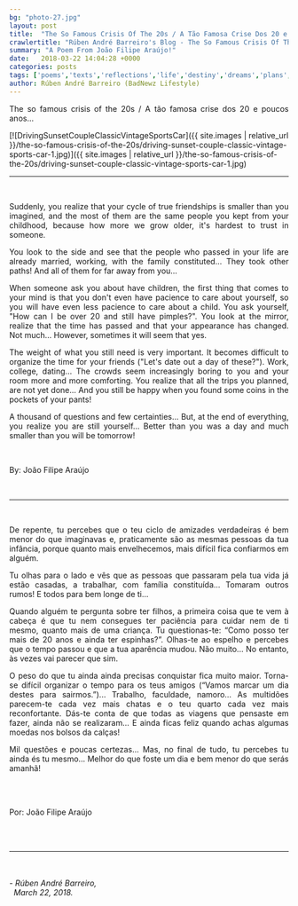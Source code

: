 ```yaml
---
bg: "photo-27.jpg"
layout: post
title:  "The So Famous Crisis Of The 20s / A Tão Famosa Crise Dos 20 e Poucos Anos"
crawlertitle: "Rúben André Barreiro's Blog - The So Famous Crisis Of The 20s"
summary: "A Poem From João Filipe Araújo!"
date:   2018-03-22 14:04:28 +0000
categories: posts
tags: ['poems','texts','reflections','life','destiny','dreams','plans','conquers']
author: Rúben André Barreiro (BadNewz Lifestyle)
---
```

<p align="justify">The so famous crisis of the 20s / A tão famosa crise dos 20 e poucos anos...</p>

[![DrivingSunsetCoupleClassicVintageSportsCar]({{ site.images | relative_url }}/the-so-famous-crisis-of-the-20s/driving-sunset-couple-classic-vintage-sports-car-1.jpg)]({{ site.images | relative_url }}/the-so-famous-crisis-of-the-20s/driving-sunset-couple-classic-vintage-sports-car-1.jpg)

<hr>
<br>

<p align="justify">Suddenly, you realize that your cycle of true friendships is smaller than you imagined, and the most of them are the same people you kept from your childhood, because how more we grow older, it's hardest to trust in someone.</p>

<p align="justify">You look to the side and see that the people who passed in your life are already married, working, with the family constituted... They took other paths! And all of them for far away from you...</p>

<p align="justify">When someone ask you about have children, the first thing that comes to your mind is that you don't even have pacience to care about yourself, so you will have even less pacience to care about a child. You ask yourself, "How can I be over 20 and still have pimples?". You look at the mirror, realize that the time has passed and that your appearance has changed. Not much... However, sometimes it will seem that yes.</p>

<p align="justify">The weight of what you still need is very important. It becomes difficult to organize the time for your friends ("Let's date out a day of these?"). Work, college, dating... The crowds seem increasingly boring to you and your room more and more comforting. You realize that all the trips you planned, are not yet done... And you still be happy when you found some coins in the pockets of your pants!</p>

<p align="justify">A thousand of questions and few certainties... But, at the end of everything, you realize you are still yourself... Better than you was a day and much smaller than you will be tomorrow!</p>

<br>

<p align="justify">By: João Filipe Araújo</p>

<br>
<hr>
<br>

<p align="justify">De repente, tu percebes que o teu ciclo de amizades verdadeiras é bem menor do que imaginavas e, praticamente são as mesmas pessoas da tua infância, porque quanto mais envelhecemos, mais difícil fica confiarmos em alguém.</p>

<p align="justify">Tu olhas para o lado e vês que as pessoas que passaram pela tua vida já estão casadas, a trabalhar, com família constituída... Tomaram outros rumos! E todos para bem longe de ti...</p>

<p align="justify">Quando alguém te pergunta sobre ter filhos, a primeira coisa que te vem à cabeça é que tu nem consegues ter paciência para cuidar nem de ti mesmo, quanto mais de uma criança. Tu questionas-te:  “Como posso ter mais de 20 anos e ainda ter espinhas?”. Olhas-te ao espelho e percebes que o tempo passou e que a tua aparência mudou. Não muito... No entanto, às vezes vai parecer que sim.</p>

<p align="justify">O peso do que tu ainda ainda precisas conquistar fica muito maior. Torna-se difícil organizar o tempo para os teus amigos (“Vamos marcar um dia destes para sairmos.”)... Trabalho, faculdade, namoro… As multidões parecem-te cada vez mais chatas e o teu quarto cada vez mais reconfortante. Dás-te conta de que todas as viagens  que pensaste em fazer, ainda não se realizaram... E ainda ficas feliz quando achas algumas moedas nos bolsos da calças!</p>

<p align="justify">Mil questões e poucas certezas... Mas, no final de tudo, tu percebes tu ainda és tu mesmo... Melhor do que foste um dia e bem menor do que serás amanhã!</p>

<br>
<br>

<p align="justify">Por: João Filipe Araújo</p>

<br>

<br>
<hr>
<br>

<br>

<i>
    - Rúben André Barreiro,
    <br>
    &nbsp;
    March 22, 2018.
</i>